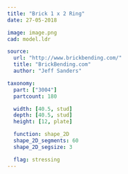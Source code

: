 ```yaml
---
title: "Brick 1 x 2 Ring"
date: 27-05-2018

image: image.png
cad: model.ldr

source:
  url: "http://www.brickbending.com/"
  title: "BrickBending.com"
  author: "Jeff Sanders"

taxonomy:
  part: ["3004"]
  partcount: 180

  width: [40.5, stud]
  depth: [40.5, stud]
  height: [12, plate]

  function: shape_2D
  shape_2D_segments: 60
  shape_2D_segsize: 3

  flag: stressing
---
```

